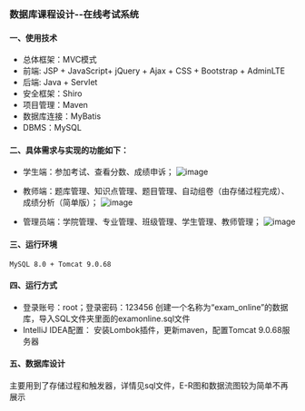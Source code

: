 ### 数据库课程设计--在线考试系统

#### 一、使用技术

- 总体框架：MVC模式
- 前端: JSP + JavaScript+ jQuery + Ajax + CSS + Bootstrap + AdminLTE
- 后端: Java + Servlet
- 安全框架：Shiro
- 项目管理：Maven
- 数据库连接：MyBatis
- DBMS：MySQL

#### 二、具体需求与实现的功能如下：

- 学生端：参加考试、查看分数、成绩申诉；
![image](https://user-images.githubusercontent.com/88269111/211145506-06310432-5f7a-4187-9ce7-13fd7a8acd0b.png)

- 教师端：题库管理、知识点管理、题目管理、自动组卷（由存储过程完成）、成绩分析（简单版）；
![image](https://user-images.githubusercontent.com/88269111/211145532-b5293fe3-e557-4eaf-bc8d-b26619890b24.png)

- 管理员端：学院管理、专业管理、班级管理、学生管理、教师管理；
![image](https://user-images.githubusercontent.com/88269111/211145555-3e7830b9-e6f2-4fc7-b877-0e16b5caa6bd.png)

#### 三、运行环境

 	MySQL 8.0 + Tomcat 9.0.68

#### 四、运行方式

- 登录账号：root；登录密码：123456 创建一个名称为“exam_online”的数据库，导入SQL文件夹里面的examonline.sql文件
- IntelliJ IDEA配置： 安装Lombok插件，更新maven，配置Tomcat 9.0.68服务器

#### 五、数据库设计

​	主要用到了存储过程和触发器，详情见sql文件，E-R图和数据流图较为简单不再展示
